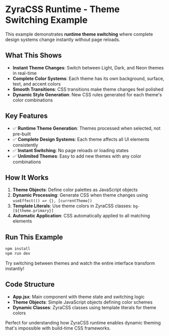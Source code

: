# ZyraCSS Runtime - Theme Switching Example

This example demonstrates **runtime theme switching** where complete design systems change instantly without page reloads.

## What This Shows

- **Instant Theme Changes**: Switch between Light, Dark, and Neon themes in real-time
- **Complete Color Systems**: Each theme has its own background, surface, text, and accent colors
- **Smooth Transitions**: CSS transitions make theme changes feel polished
- **Dynamic Style Generation**: New CSS rules generated for each theme's color combinations

## Key Features

- ✅ **Runtime Theme Generation**: Themes processed when selected, not pre-built
- ✅ **Complete Design Systems**: Each theme affects all UI elements consistently
- ✅ **Instant Switching**: No page reloads or loading states
- ✅ **Unlimited Themes**: Easy to add new themes with any color combinations

## How It Works

1. **Theme Objects**: Define color palettes as JavaScript objects
2. **Dynamic Processing**: Generate CSS when theme changes using `useEffect(() => {}, [currentTheme])`
3. **Template Literals**: Use theme colors in ZyraCSS classes: `bg-[${theme.primary}]`
4. **Automatic Application**: CSS automatically applied to all matching elements

## Run This Example

```bash
npm install
npm run dev
```

Try switching between themes and watch the entire interface transform instantly!

## Code Structure

- **App.jsx**: Main component with theme state and switching logic
- **Theme Objects**: Simple JavaScript objects defining color schemes
- **Dynamic Classes**: ZyraCSS classes using template literals for theme colors

Perfect for understanding how ZyraCSS runtime enables dynamic theming that's impossible with build-time CSS frameworks.
